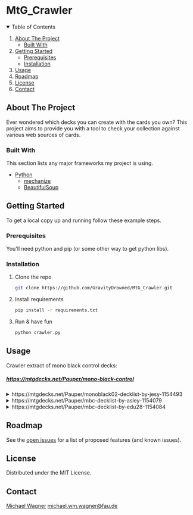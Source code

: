 # MtG_Crawler


<!-- PROJECT SHIELDS -->
<!--
*** original: https://github.com/othneildrew/Best-README-Template/blob/master/README.md
-->

<!-- TABLE OF CONTENTS -->
<details open="open">
  <summary>Table of Contents</summary>
  <ol>
    <li>
      <a href="#about-the-project">About The Project</a>
      <ul>
        <li><a href="#built-with">Built With</a></li>
      </ul>
    </li>
    <li>
      <a href="#getting-started">Getting Started</a>
      <ul>
        <li><a href="#prerequisites">Prerequisites</a></li>
        <li><a href="#installation">Installation</a></li>
      </ul>
    </li>
    <li><a href="#usage">Usage</a></li>
    <li><a href="#roadmap">Roadmap</a></li>
    <li><a href="#license">License</a></li>
    <li><a href="#contact">Contact</a></li>
  </ol>
</details>



<!-- ABOUT THE PROJECT -->
## About The Project
Ever wondered which decks you can create with the cards you own? This project aims to provide you with a tool to check your collection against various web sources of cards.

### Built With

This section lists any major frameworks my project is using. 
* [Python](https://www.python.org/)
    * [mechanize](https://mechanize.readthedocs.io/en/latest/)
    * [BeautifulSoup](https://www.crummy.com/software/BeautifulSoup/bs4/doc/)




<!-- GETTING STARTED -->
## Getting Started

To get a local copy up and running follow these example steps.

### Prerequisites
You'll need python and pip (or some other way to get python libs).

### Installation

1. Clone the repo
   ```sh
   git clone https://github.com/GravityDrowned/MtG_Crawler.git
   ```
2. Install requirements
   ```sh
   pip install -r requirements.txt
   ```
3. Run & have fun
   ```sh
   python crawler.py
   ```


<!-- USAGE EXAMPLES -->
## Usage

Crawler extract of mono black control decks:

##### https://mtgdecks.net/Pauper/mono-black-control

<details><summary>https://mtgdecks.net/Pauper/monoblack02-decklist-by-jesy-1154493</summary>
<p>

* 1 Crypt Rats                       
* 2 Thorn of the Black Rose  
* 3 Cuombajj Witches  
* 4 Chittering Rats  
* 4 Phyrexian Rager  
* 4 Gray Merchant of Asphodel  
* 2 Tendrils of Corruption  
* 2 Geth's Verdict  
* 2 Cast Down  
* 4 Defile  
* 1 Duress  
* 3 Chainer's Edict  
* 4 Sign in Blood  
* 1 Pestilence  
* 1 Oubliette  
* 1 Bojuka Bog  
* 2 Witch's Cottage  
* 3 Barren Moor  
* 16 Swamp  
* 1 Chainer's Edict  
* 1 Pestilence  
* 1 Crypt Rats  
* 1 Pharika's Libation  
* 2 Choking Sands  
* 2 Divest  
* 2 Duress  
* 2 Nihil Spellbomb  
* 3 Wrench Mind  
</p>
</details>

<details><summary> https://mtgdecks.net/Pauper/mbc-decklist-by-asley-1154079
   </summary>
<p>

* 4 Gray Merchant of Asphodel
* 4 Thorn of the Black Rose
* 4 Bone Picker
* 4 Phyrexian Rager
* 4 Dusk Legion Zealot
* 3 Suffocating Fumes
* 4 Cast Down
* 4 Defile
* 3 Chainer's Edict
* 4 Sign in Blood
* 4 Witch's Cottage
* 18 Swamp
* 1 Chainer's Edict
* 2 Duress
* 2 Choking Sands
* 2 Distress
* 2 Cram Session
* 3 Nihil Spellbomb
* 3 Eyeblight Massacre
</p>
</details>


<details><summary>  https://mtgdecks.net/Pauper/mbc-decklist-by-edu28-1154084
  </summary>
<p>

* 1 Crypt Rats  
* 3 Thorn of the Black Rose
* 4 Gray Merchant of Asphodel
* 4 Phyrexian Rager
* 4 Chittering Rats
* 4 Dusk Legion Zealot
* 1 Tendrils of Corruption
* 1 Spinning Darkness
* 1 Suffocating Fumes
* 3 Cast Down
* 4 Defile
* 2 Unearth
* 4 Chainer's Edict
* 4 Sign in Blood
* 4 Witch's Cottage
* 16 Swamp
* 1 Echoing Decay
* 1 Okiba-Gang Shinobi
* 1 Nihil Spellbomb
* 2 Distress
* 2 Wrench Mind
* 2 Feed the Swarm
* 2 Shadowfeed
* 2 Geth's Verdict
* 2 Duress
</p>
</details>




<!-- ROADMAP -->
## Roadmap

See the [open issues](https://github.com/GravityDrowned/MtG_Crawler/issues) for a list of proposed features (and known issues).



<!-- LICENSE -->
## License
Distributed under the MIT License. 



<!-- CONTACT -->
## Contact

[Michael Wagner](https://kwarc.info/people/mwagner/) michael.wm.wagner@fau.de  

